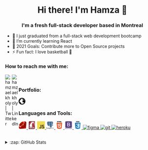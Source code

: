 
<h1 align="center">Hi there! I'm Hamza 👋</h1>
<h3 align="center">I'm a fresh full-stack developer based in Montreal</h3>

- 🔭 I just graduated from a full-stack web development bootcamp
- 🌱 I’m currently learning React
- 🥅 2021 Goals: Contribute more to Open Source projects
- ⚡ Fun fact: I love basketball 🏀

### How to reach me with me:

[<img align="left" alt="hamzaelkholy | Twitter" width="22px" src="https://cdn.jsdelivr.net/npm/simple-icons@v3/icons/twitter.svg" />][twitter]
[<img align="left" alt="hamzaelkholy | LinkedIn" width="22px" src="https://cdn.jsdelivr.net/npm/simple-icons@v3/icons/linkedin.svg" />][linkedin]

<br />

### Portfolio:

[<img align="left" alt="hamzaelkholy" width="22px" src="https://raw.githubusercontent.com/iconic/open-iconic/master/svg/globe.svg" />][portfolio]

<br />

### Languages and Tools:

<p align="left"> 
<a href="https://www.ruby-lang.org/en/" target="_blank"> <img src="https://raw.githubusercontent.com/devicons/devicon/master/icons/ruby/ruby-original.svg" alt="ruby" width="26" height="26"/> </a> 
<a href="https://rubyonrails.org" target="_blank"> <img src="https://raw.githubusercontent.com/devicons/devicon/master/icons/rails/rails-original-wordmark.svg" alt="rails" width="26" height="26"/> </a> 
<a href="https://developer.mozilla.org/en-US/docs/Web/JavaScript" target="_blank"> <img src="https://raw.githubusercontent.com/devicons/devicon/master/icons/javascript/javascript-original.svg" alt="javascript" width="26" height="26"/> </a> 
<a href="https://www.postgresql.org" target="_blank"> <img src="https://raw.githubusercontent.com/devicons/devicon/master/icons/postgresql/postgresql-original-wordmark.svg" alt="postgresql" width="26" height="26"/> </a> 
<a href="https://www.w3.org/html/" target="_blank"> <img src="https://raw.githubusercontent.com/devicons/devicon/master/icons/html5/html5-original-wordmark.svg" alt="html5" width="26" height="26"/> </a> 
<a href="https://getbootstrap.com" target="_blank"> <img src="https://raw.githubusercontent.com/devicons/devicon/master/icons/bootstrap/bootstrap-plain-wordmark.svg" alt="bootstrap" width="26" height="26"/> </a> 
<a href="https://www.w3schools.com/css/" target="_blank"> <img src="https://raw.githubusercontent.com/devicons/devicon/master/icons/css3/css3-original-wordmark.svg" alt="css3" width="26" height="26"/> </a> 
<a href="https://www.figma.com/" target="_blank"> <img src="https://www.vectorlogo.zone/logos/figma/figma-icon.svg" alt="figma" width="26" height="26"/> </a> 
<a href="https://git-scm.com/" target="_blank"> <img src="https://www.vectorlogo.zone/logos/git-scm/git-scm-icon.svg" alt="git" width="26" height="26"/> </a> 
<a href="https://heroku.com" target="_blank"> <img src="https://www.vectorlogo.zone/logos/heroku/heroku-icon.svg" alt="heroku" width="26" height="26"/> </a> 
</p>

<br />

<details>
  <summary>:zap: GitHub Stats</summary>

  <img align="left" alt="Hamza's GitHub Stats" src="https://github-readme-stats.vercel.app/api?username=hamzaelkholy&show_icons=true&hide_border=true" />
  <br />
  < !<img align="left" src="https://github-readme-stats.vercel.app/api/top-langs?username=hamzaelkholy&show_icons=true&locale=en&layout=compact" alt="hamzaelkholy" /> >

</details>


[portfolio]: https://troopl.com/hamza
[twitter]: https://twitter.com/hamzawy24?lang=en
[linkedin]: https://www.linkedin.com/in/hamza-el-kholy/
